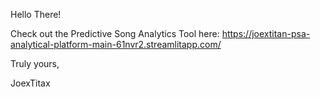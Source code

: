 Hello There!


Check out the Predictive Song Analytics Tool here: https://joextitan-psa-analytical-platform-main-61nvr2.streamlitapp.com/


Truly yours,

JoexTitax
